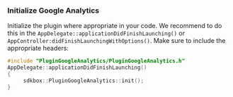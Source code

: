 ### Initialize Google Analytics
Initialize the plugin where appropriate in your code. We recommend to do this in the `AppDelegate::applicationDidFinishLaunching()` or `AppController:didFinishLaunchingWithOptions()`. Make sure to include the appropriate headers:
```cpp
#include "PluginGoogleAnalytics/PluginGoogleAnalytics.h"
AppDelegate::applicationDidFinishLaunching()
{
     sdkbox::PluginGoogleAnalytics::init();
}
```

